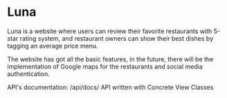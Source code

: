 # Luna
Luna is a website where users can review their favorite restaurants with 5-star rating system, and restaurant owners can show their best dishes by tagging an average price menu.

The website has got all the basic features, in the future, there will be the implementation of Google maps for the restaurants and social media authentication.

API's documentation: /api/docs/ API written with Concrete View Classes
